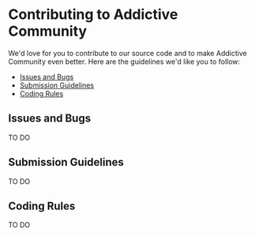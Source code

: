 # Contributing to Addictive Community

We'd love for you to contribute to our source code and to make Addictive Community even better. Here are the guidelines we'd like you to follow:

- [Issues and Bugs](#issue)
- [Submission Guidelines](#submission)
- [Coding Rules](#coding)

## <a name="issue"></a> Issues and Bugs
TO DO

## <a name="submission"></a> Submission Guidelines
TO DO

## <a name="coding"></a> Coding Rules
TO DO